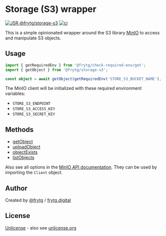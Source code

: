 # Storage (S3) wrapper

[![JSR @frytg/storage-s3](https://jsr.io/badges/@frytg/storage-s3)](https://jsr.io/@frytg/storage-s3)
[![ci](https://github.com/frytg/utility/actions/workflows/test.yml/badge.svg?branch=main)](https://github.com/frytg/utility/actions/workflows/test.yml)

This is a simple opinionated wrapper around the S3 library [MinIO](https://min.io/) to access and manipulate S3 objects.

## Usage

```ts
import { getRequiredEnv } from '@frytg/check-required-env/get';
import { getObject } from '@frytg/storage-s3';

const object = await getObject(getRequiredEnv('STORE_S3_BUCKET_NAME'), 'path/to/object.json', { parseJson: true });
```

The MinIO client will be initialized with these required environment variables:

- `STORE_S3_ENDPOINT`
- `STORE_S3_ACCESS_KEY`
- `STORE_S3_SECRET_KEY`

## Methods

- [getObject](https://jsr.io/@frytg/storage-s3/doc/~/getObject)
- [uploadObject](https://jsr.io/@frytg/storage-s3/doc/~/uploadObject)
- [objectExists](https://jsr.io/@frytg/storage-s3/doc/~/objectExists)
- [listObjects](https://jsr.io/@frytg/storage-s3/doc/~/listObjects)

Also see all options in the [MinIO API documentation](https://min.io/docs/minio/linux/developers/javascript/API.html).
They can be used by importing the `Client` object.

## Author

Created by [@frytg](https://github.com/frytg) / [frytg.digital](https://www.frytg.digital)

## License

[Unlicense](https://github.com/frytg/utility/blob/main/LICENSE) - also see [unlicense.org](https://unlicense.org)

